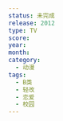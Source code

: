 ```yaml
---
status: 未完成
release: 2012
type: TV
score:
year:
month:
category:
  - 动漫
tags:
  - B类
  - 轻改
  - 恋爱
  - 校园
---
```

